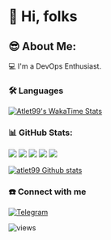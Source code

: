 # 👋 Hi, folks

## 😎 About Me:
💻 I'm a DevOps Enthusiast.

### 🛠 Languages
[![Atlet99's WakaTime Stats](https://github-readme-stats.vercel.app/api/top-langs/?username=atlet99&layout=compact&hide_border=true)](https://github.com/codesshaman?tab=repositories)</br>

### 📊 GitHub Stats:
![](https://github-profile-summary-cards.vercel.app/api/cards/profile-details?username=atlet99&theme=material_palenight)
![](https://github-profile-summary-cards.vercel.app/api/cards/most-commit-language?username=atlet99&theme=material_palenight)
![](https://github-profile-summary-cards.vercel.app/api/cards/repos-per-language?username=atlet99&theme=material_palenight)
![](https://github-profile-summary-cards.vercel.app/api/cards/stats?username=atlet99&theme=material_palenight)
![](https://github-profile-summary-cards.vercel.app/api/cards/productive-time?username=atlet99&theme=material_palenight&utcOffset=5)

[![atlet99 Github stats](https://github-readme-stats.vercel.app/api?username=atlet99&theme=material-palenight&count_private=true&show_icons=true&hide=contribs,issues&hide_border=true)](https://github.com/atlet99?tab=repositories)

### ☎️ Connect with me

[![Telegram](https://img.shields.io/badge/-Telegram-0088cc?style=for-the-badge&logo=telegram&logoColor=white)](https://t.me/iuhman)

<img alt="views" src="https://komarev.com/ghpvc/?username=atlet99&color=blueviolet&style=plastic&label=views" />